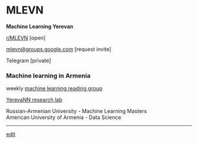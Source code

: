 # MLEVN

**Machine Learning Yerevan**

[r/MLEVN](https://reddit.com/r/MLEVN) [open]

[mlevn@groups.google.com](https://groups.google.com/forum/#!forum/mlevn) [request invite]

Telegram [private]

### Machine learning in Armenia

weekly [machine learning reading group](https://groups.google.com/forum/#!topic/ml-reading-group-yerevan/)

[YerevaNN research lab](http://yerevann.com/)

Russian-Armenian University - Machine Learning Masters  
American University of Armenia - Data Science  

---

[edit](https://github.com/mlevn/mlevn.github.io)
